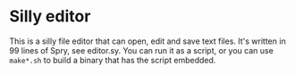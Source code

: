 # Silly editor
This is a silly file editor that can open, edit and save text files. It's written in 99 lines of Spry, see editor.sy.
You can run it as a script, or you can use `make*.sh` to build a binary that has the script embedded. 
